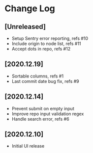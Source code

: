 # Change Log

## [Unreleased]
  - Setup Sentry error reporting, refs #10
  - Include origin to node list, refs #11
  - Accept dots in repo, refs #12

## [2020.12.19]
  - Sortable columns, refs #1
  - Last commit date bug fix, refs #9

## [2020.12.14]
  - Prevent submit on empty input
  - Improve repo input validation regex
  - Handle search error, refs #6

## [2020.12.10]
  - Initial UI release
